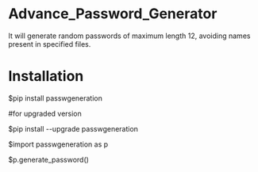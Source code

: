 # Advance_Password_Generator
It will generate random passwords of maximum length 12, avoiding names present in specified files.

# Installation
$pip install passwgeneration

#for upgraded version

$pip install --upgrade passwgeneration

$import passwgeneration as p

$p.generate_password()
